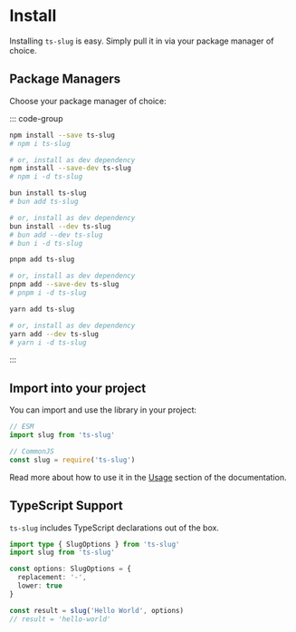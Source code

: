 # Install

Installing `ts-slug` is easy. Simply pull it in via your package manager of choice.

## Package Managers

Choose your package manager of choice:

::: code-group

```sh [npm]
npm install --save ts-slug
# npm i ts-slug

# or, install as dev dependency
npm install --save-dev ts-slug
# npm i -d ts-slug
```

```sh [bun]
bun install ts-slug
# bun add ts-slug

# or, install as dev dependency
bun install --dev ts-slug
# bun add --dev ts-slug
# bun i -d ts-slug
```

```sh [pnpm]
pnpm add ts-slug

# or, install as dev dependency
pnpm add --save-dev ts-slug
# pnpm i -d ts-slug
```

```sh [yarn]
yarn add ts-slug

# or, install as dev dependency
yarn add --dev ts-slug
# yarn i -d ts-slug
```

:::

## Import into your project

You can import and use the library in your project:

```ts
// ESM
import slug from 'ts-slug'

// CommonJS
const slug = require('ts-slug')
```

Read more about how to use it in the [Usage](/usage) section of the documentation.

## TypeScript Support

`ts-slug` includes TypeScript declarations out of the box.

```ts
import type { SlugOptions } from 'ts-slug'
import slug from 'ts-slug'

const options: SlugOptions = {
  replacement: '-',
  lower: true
}

const result = slug('Hello World', options)
// result = 'hello-world'
```

